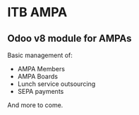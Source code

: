 # ITB AMPA

## Odoo v8 module for AMPAs

Basic management of:

* AMPA Members
* AMPA Boards
* Lunch service outsourcing
* SEPA payments

And more to come.

